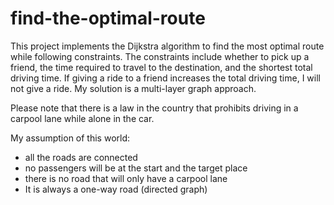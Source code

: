 # find-the-optimal-route

This project implements the Dijkstra algorithm to find the most optimal route while following constraints. The constraints include whether to pick up a friend, the time required to travel to the destination, and the shortest total driving time. If giving a ride to a friend increases the total driving time, I will not give a ride. My solution is a multi-layer graph approach.

Please note that there is a law in the country that prohibits driving in a carpool lane while alone in the car.

My assumption of this world:
- all the roads are connected
- no passengers will be at the start and the target place
- there is no road that will only have a carpool lane
- It is always a one-way road (directed graph)

